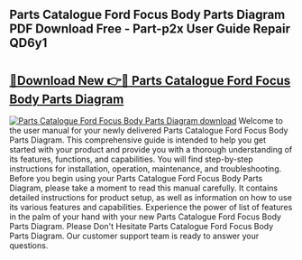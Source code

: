 ## Parts Catalogue Ford Focus Body Parts Diagram PDF Download Free - Part-p2x User Guide Repair QD6y1

# <h2><a href="http://dfhowg.blite.top/?on=Parts+Catalogue+Ford+Focus+Body+Parts+Diagram">🔗Download New 👉🔴 Parts Catalogue Ford Focus Body Parts Diagram</a></h2>

[![Parts Catalogue Ford Focus Body Parts Diagram download](https://i.imgur.com/lujVjoI.png)](http://dfhowg.blite.top/?on=Parts+Catalogue+Ford+Focus+Body+Parts+Diagram)
Welcome to the user manual for your newly delivered Parts Catalogue Ford Focus Body Parts Diagram. This comprehensive guide is intended to help you get started with your product and provide you with a thorough understanding of its features, functions, and capabilities. You will find step-by-step instructions for installation, operation, maintenance, and troubleshooting. Before you begin using your Parts Catalogue Ford Focus Body Parts Diagram, please take a moment to read this manual carefully. It contains detailed instructions for product setup, as well as information on how to use its various features and capabilities. Experience the power of list of features in the palm of your hand with your new Parts Catalogue Ford Focus Body Parts Diagram. Please Don't Hesitate Parts Catalogue Ford Focus Body Parts Diagram. Our customer support team is ready to answer your questions.
